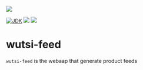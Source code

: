 [![](https://github.com/wutsi/wutsi-feed/actions/workflows/master.yml/badge.svg)](https://github.com/wutsi/wutsi-feed/actions/workflows/master.yml)

[![JDK](https://img.shields.io/badge/jdk-11-brightgreen.svg)](https://jdk.java.net/11/)
[![](https://img.shields.io/badge/maven-3.6-brightgreen.svg)](https://maven.apache.org/download.cgi)
![](https://img.shields.io/badge/language-kotlin-blue.svg)

# wutsi-feed

`wutsi-feed` is the webaap that generate product feeds
